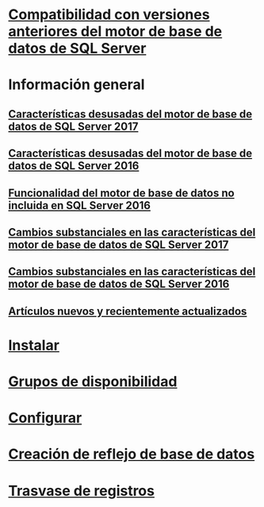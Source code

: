 # [Compatibilidad con versiones anteriores del motor de base de datos de SQL Server](sql-server-database-engine-backward-compatibility.md)

# Información general
## [Características desusadas del motor de base de datos de SQL Server 2017](deprecated-database-engine-features-in-sql-server-2017.md)  
## [Características desusadas del motor de base de datos de SQL Server 2016](deprecated-database-engine-features-in-sql-server-2016.md)  
## [Funcionalidad del motor de base de datos no incluida en SQL Server 2016](discontinued-database-engine-functionality-in-sql-server-2016.md)  
## [Cambios substanciales en las características del motor de base de datos de SQL Server 2017](breaking-changes-to-database-engine-features-in-sql-server-2017.md)  
## [Cambios substanciales en las características del motor de base de datos de SQL Server 2016](breaking-changes-to-database-engine-features-in-sql-server-2016.md)  
## [Artículos nuevos y recientemente actualizados](new-updated-database-engine.md)

# [Instalar](../database-engine/install-windows/installation-for-sql-server-2016.md)
# [Grupos de disponibilidad](../database-engine/availability-groups/windows/overview-of-always-on-availability-groups-sql-server.md)
# [Configurar](../database-engine/configure-windows/sql-server-database-engine.md)
# [Creación de reflejo de base de datos](../database-engine/database-mirroring/the-database-mirroring-endpoint-sql-server.md)
# [Trasvase de registros](../database-engine/log-shipping/about-log-shipping-sql-server.md)
